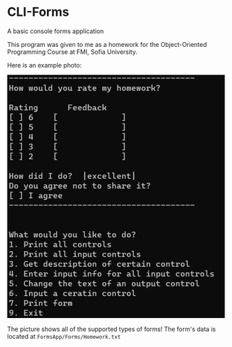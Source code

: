 # CLI-Forms
A basic console forms application

This program was given to me as a homework for the Object-Oriented Programming Course at FMI, Sofia University.

Here is an example photo:

![Usage](./Assets/usage.png)

The picture shows all of the supported types of forms!
The form's data is located at `FormsApp/Forms/Homework.txt`